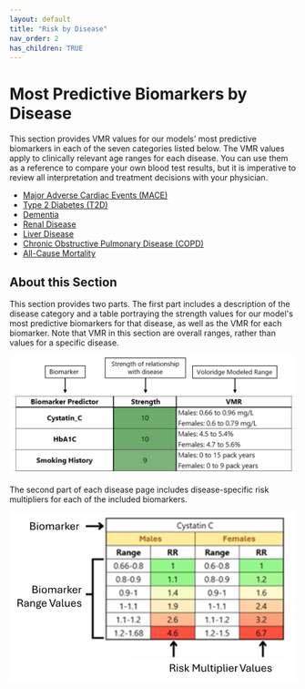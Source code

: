 ```yaml
---
layout: default
title: "Risk by Disease"
nav_order: 2
has_children: TRUE
---
```



# Most Predictive Biomarkers by Disease

This section provides VMR values for our models' most predictive biomarkers in each of the seven categories listed below. The VMR values apply to clinically relevant age ranges for each disease. You can use them as a reference to compare your own blood test results, but it is imperative to review all interpretation and treatment decisions with your physician.

- [Major Adverse Cardiac Events (MACE)](/disease//mace/)
- [Type 2 Diabetes (T2D)](/disease/diabetes/)
- [Dementia](/disease/dementia/)
- [Renal Disease](/disease/renal/)
- [Liver Disease](/disease/liver/)
- [Chronic Obstructive Pulmonary Disease (COPD)](/disease/copd/)
- [All-Cause Mortality](/disease/mortality/)


## About this Section

This section provides two parts. The first part includes a description of the disease category and a table portraying the strength values for our model's most predictive biomarkers for that disease, as well as the VMR for each biomarker. Note that VMR in this section are overall ranges, rather than values for a specific disease.

![legendvmr](/assets/images/legend_strength_v2.png)

The second part of each disease page includes disease-specific risk multipliers for each of the included biomarkers.

![legendrr](/assets/images/legend_rr_v2.png)

